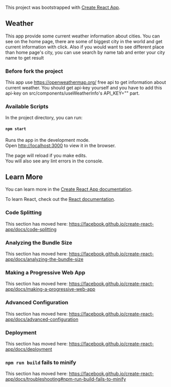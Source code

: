 This project was bootstrapped with [Create React App](https://github.com/facebook/create-react-app).


## Weather
This app provide some current weather information about cities.
You can see on the home page, there are some of biggest city in the world and get current information with click.
Also if you would want to see different place than home page's city, you can use search by name tab and enter your city name to get result


### Before fork the project
This app use https://openweathermap.org/ free api to get information about current weather.
You should get api-key yourself and you have to add this api-key on src/components/useWeatherInfo's API_KEY="" part.

### Available Scripts

In the project directory, you can run:

#### `npm start`

Runs the app in the development mode.<br />
Open [http://localhost:3000](http://localhost:3000) to view it in the browser.

The page will reload if you make edits.<br />
You will also see any lint errors in the console.



## Learn More

You can learn more in the [Create React App documentation](https://facebook.github.io/create-react-app/docs/getting-started).

To learn React, check out the [React documentation](https://reactjs.org/).

### Code Splitting

This section has moved here: https://facebook.github.io/create-react-app/docs/code-splitting

### Analyzing the Bundle Size

This section has moved here: https://facebook.github.io/create-react-app/docs/analyzing-the-bundle-size

### Making a Progressive Web App

This section has moved here: https://facebook.github.io/create-react-app/docs/making-a-progressive-web-app

### Advanced Configuration

This section has moved here: https://facebook.github.io/create-react-app/docs/advanced-configuration

### Deployment

This section has moved here: https://facebook.github.io/create-react-app/docs/deployment

### `npm run build` fails to minify

This section has moved here: https://facebook.github.io/create-react-app/docs/troubleshooting#npm-run-build-fails-to-minify
